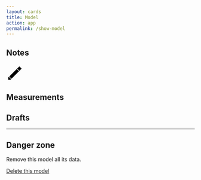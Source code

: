 ```yaml
---
layout: cards
title: Model
action: app
permalink: /show-model
---
```

<div class="container">
    <div id="model"></div>
    <div class="row">
        <div class="col-md-12">
            <h2>Notes</h2>
            <div class="notes">
                <div id="notes-inner"></div>
                <a href="#notes-inner"  class="poh update-bubble hover-shadow hashlink" id="update-notes" title="Edit model notes">
                    <svg class="icon pencil" xmlns="http://www.w3.org/2000/svg" width="48" height="48" viewBox="0 0 48 48">
                        <path class="c1" d="M5,43l0,-6l2,-2l6,6l-2,2z"></path>
                        <path class="c2" d="M8,34l20,-20l6,6l-20,20z"></path>
                        <path class="c3" d="M29,13l6,-6l6,6l-6,6z"></path>
                    </svg>
                </a>
            </div>
            <h2>Measurements</h2>
            <div id="measurements"></div>
            <h2>Drafts</h2>
            <div id="drafts"></div>
            <hr class="mt-2">
            <h2>Danger zone</h2>
            <p>Remove this model all its data.</p>
            <p class="mt-2"><a href="#delete-btn" class="btn btn-danger hashlink" id="delete-btn" title="Delete this model">Delete this model</a></p>
        </div>
    </div>
</div>
